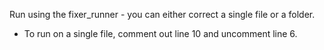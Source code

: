 Run using the fixer_runner - you can either correct a single file or a folder.
- To run on a single file, comment out line 10 and uncomment line 6.
